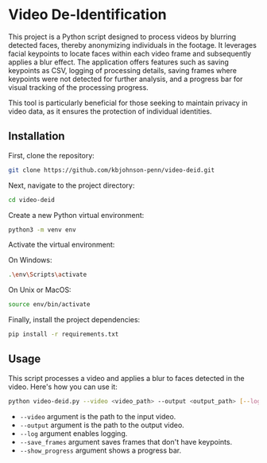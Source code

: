 # Video De-Identification

This project is a Python script designed to process videos by blurring detected faces, thereby anonymizing individuals in the footage. It leverages facial keypoints to locate faces within each video frame and subsequently applies a blur effect. The application offers features such as saving keypoints as CSV, logging of processing details, saving frames where keypoints were not detected for further analysis, and a progress bar for visual tracking of the processing progress.

This tool is particularly beneficial for those seeking to maintain privacy in video data, as it ensures the protection of individual identities.

## Installation

First, clone the repository:

```bash
git clone https://github.com/kbjohnson-penn/video-deid.git
```

Next, navigate to the project directory:

```bash
cd video-deid
```

Create a new Python virtual environment:

```bash
python3 -m venv env
```

Activate the virtual environment:

On Windows:

```bash
.\env\Scripts\activate
```

On Unix or MacOS:

```bash
source env/bin/activate
```

Finally, install the project dependencies:

```bash
pip install -r requirements.txt
```

## Usage

This script processes a video and applies a blur to faces detected in the video. Here's how you can use it:

```bash
python video-deid.py --video <video_path> --output <output_path> [--log] [--save_frames] [--show_progress]
```

- `--video` argument is the path to the input video.
- `--output` argument is the path to the output video.
- `--log` argument enables logging.
- `--save_frames` argument saves frames that don't have keypoints.
- `--show_progress` argument shows a progress bar.
